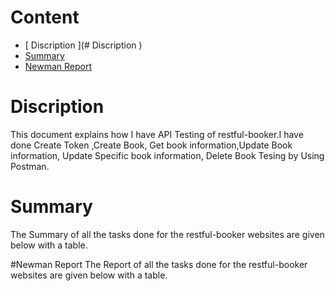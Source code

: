 # Content    
- [ Discription ](# Discription )
- [Summary](#summary) 
- [Newman Report](#summary) 
# Discription 
This document explains how I have API Testing of restful-booker.I have done Create Token ,Create Book, Get book information,Update Book information, Update Specific book information, Delete Book Tesing by Using Postman.


# Summary 
The Summary of all the tasks done for the restful-booker websites are given below with a table.


#Newman Report
The Report of all the tasks done for the restful-booker websites are given below with a table.


